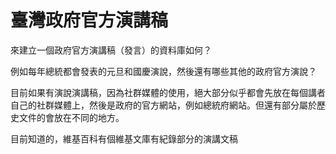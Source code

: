 # 臺灣政府官方演講稿

來建立一個政府官方演講稿（發言）的資料庫如何？

例如每年總統都會發表的元旦和國慶演說，然後還有哪些其他的政府官方演說？

目前如果有演說演講稿，因為社群媒體的使用，絕大部分似乎都會先放在每個講者自己的社群媒體上，然後是政府的官方網站，例如總統府網站。但還有部分屬於歷史文件的會放在不同的地方。

目前知道的，維基百科有個維基文庫有紀錄部分的演講文稿



